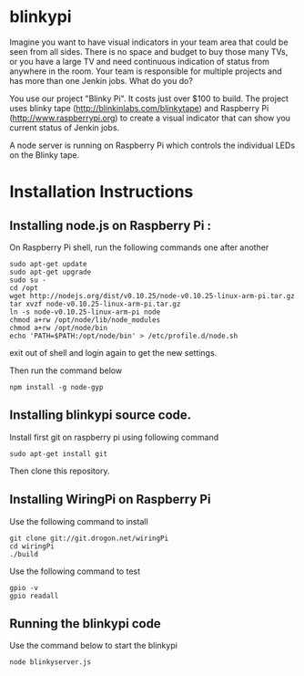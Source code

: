 # blinkypi

Imagine you want to have visual indicators in your team area that could be seen from all sides. There is no space and budget to buy those many TVs, or you have a large TV and need continuous indication of status from anywhere in the room. Your team is responsible for multiple projects and has more than one Jenkin jobs. What do you do?

You use our project "Blinky Pi". It costs just over $100 to build. The project uses blinky tape (http://blinkinlabs.com/blinkytape) and Raspberry Pi (http://www.raspberrypi.org) to create a visual indicator that can show you current status of Jenkin jobs. 

A node server is running on Raspberry Pi which controls the individual LEDs on the Blinky tape. 

# Installation Instructions

## Installing node.js on Raspberry Pi :
On Raspberry Pi shell, run the following commands one after another

```
sudo apt-get update
sudo apt-get upgrade
sudo su -
cd /opt
wget http://nodejs.org/dist/v0.10.25/node-v0.10.25-linux-arm-pi.tar.gz
tar xvzf node-v0.10.25-linux-arm-pi.tar.gz
ln -s node-v0.10.25-linux-arm-pi node
chmod a+rw /opt/node/lib/node_modules
chmod a+rw /opt/node/bin
echo 'PATH=$PATH:/opt/node/bin' > /etc/profile.d/node.sh
```

exit out of shell and login again to get the new settings.

Then run the command below

```
npm install -g node-gyp 
```

## Installing blinkypi source code.

Install first git on raspberry pi using following command

```
sudo apt-get install git
```

Then clone this repository.


## Installing WiringPi on Raspberry Pi

Use the following command to install

```
git clone git://git.drogon.net/wiringPi
cd wiringPi
./build
```

Use the following command to test

```
gpio -v
gpio readall
```

## Running the blinkypi code

Use the command below to start the blinkypi

```
node blinkyserver.js
```

